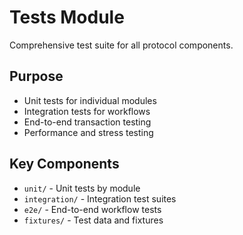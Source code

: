# Tests Module

Comprehensive test suite for all protocol components.

## Purpose

- Unit tests for individual modules
- Integration tests for workflows
- End-to-end transaction testing
- Performance and stress testing

## Key Components

- `unit/` - Unit tests by module
- `integration/` - Integration test suites
- `e2e/` - End-to-end workflow tests
- `fixtures/` - Test data and fixtures